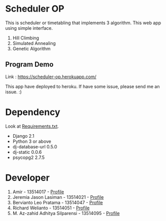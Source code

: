 # Scheduler OP

This is scheduler or timetabling that implements 3 algorithm. This web app using simple interface.

1. Hill Climbing
2. Simulated Annealing
3. Genetic Algorithm

## Program Demo

Link : https://scheduler-op.herokuapp.com/

This app have deployed to heroku. If have some issue, please send me an issue. :)

# Dependency

Look at [Requirements.txt](./requirements.txt).

* Django 2.1
* Python 3 or above
* dj-database-url 0.5.0
* dj-static 0.0.6
* psycopg2 2.7.5

# Developer

1. Amir - 13514017 - [Profile](https://github.com/greenword000)
2. Jeremia Jason Lasiman - 13514021 - [Profile](https://github.com/JeremiaJ)
3. Bervianto Leo Pratama - 13514047 - [Profile](https://github.com/berviantoleo)
4. Richard Welianto - 13514051 - [Profile](https://github.com/RichardWellianto)
5. M. Az-zahid Adhitya Silparensi - 13514095 - [Profile](https://github.com/Azzahid)
